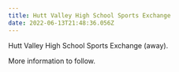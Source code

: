 ```yaml
---
title: Hutt Valley High School Sports Exchange
date: 2022-06-13T21:48:36.056Z
---
```

Hutt Valley High School Sports Exchange (away).

More information to follow.